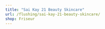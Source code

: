 ```yaml
---
title: "Sai Kay 21 Beauty Skincare"
url: /flushing/sai-kay-21-beauty-skincare/
shop: Friseur
---
```

